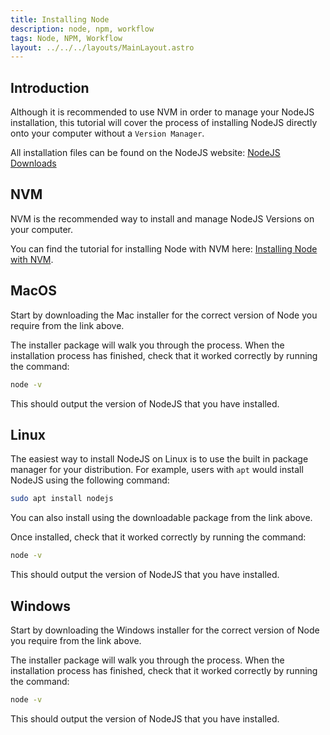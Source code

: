 ```yaml
---
title: Installing Node
description: node, npm, workflow
tags: Node, NPM, Workflow
layout: ../../../layouts/MainLayout.astro
---
```


## Introduction

Although it is recommended to use NVM in order to manage your NodeJS installation, this tutorial will cover the process of installing NodeJS directly onto your computer without a `Version Manager`.

All installation files can be found on the NodeJS website: [NodeJS Downloads](https://nodejs.org/en/download/)

## NVM

NVM is the recommended way to install and manage NodeJS Versions on your computer.

You can find the tutorial for installing Node with NVM here: [Installing Node with NVM](https://noroff-content.gitlab.io/feu/node/installing-nvm.html).

## MacOS

Start by downloading the Mac installer for the correct version of Node you require from the link above.

The installer package will walk you through the process. When the installation process has finished, check that it worked correctly by running the command:

```bash
node -v
```

This should output the version of NodeJS that you have installed.

## Linux

The easiest way to install NodeJS on Linux is to use the built in package manager for your distribution. For example, users with `apt` would install NodeJS using the following command:

```bash
sudo apt install nodejs
```

You can also install using the downloadable package from the link above.

Once installed, check that it worked correctly by running the command:

```bash
node -v
```

This should output the version of NodeJS that you have installed.

## Windows

Start by downloading the Windows installer for the correct version of Node you require from the link above.

The installer package will walk you through the process. When the installation process has finished, check that it worked correctly by running the command:

```bash
node -v
```

This should output the version of NodeJS that you have installed.
